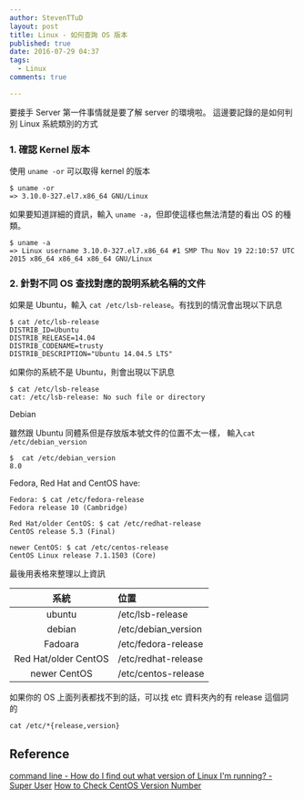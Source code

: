 ```yaml
---
author: StevenTTuD
layout: post
title: Linux - 如何查詢 OS 版本
published: true
date: 2016-07-29 04:37
tags:
  - Linux
comments: true

---
```

要接手 Server 第一件事情就是要了解 server 的環境啦。
這邊要記錄的是如何判別 Linux 系統類別的方式

### 1. 確認 Kernel 版本

使用 `uname -or` 可以取得 kernel 的版本

```
$ uname -or
=> 3.10.0-327.el7.x86_64 GNU/Linux
```

如果要知道詳細的資訊，輸入 `uname -a`，但即使這樣也無法清楚的看出 OS 的種類。

```
$ uname -a
=> Linux username 3.10.0-327.el7.x86_64 #1 SMP Thu Nov 19 22:10:57 UTC 2015 x86_64 x86_64 x86_64 GNU/Linux
```

### 2. 針對不同 OS 查找對應的說明系統名稱的文件

如果是 Ubuntu，輸入 `cat /etc/lsb-release`。有找到的情況會出現以下訊息

```
$ cat /etc/lsb-release
DISTRIB_ID=Ubuntu
DISTRIB_RELEASE=14.04
DISTRIB_CODENAME=trusty
DISTRIB_DESCRIPTION="Ubuntu 14.04.5 LTS"
```

如果你的系統不是 Ubuntu，則會出現以下訊息

```
$ cat /etc/lsb-release
cat: /etc/lsb-release: No such file or directory
```

Debian

雖然跟 Ubuntu 同體系但是存放版本號文件的位置不太一樣，
輸入`cat /etc/debian_version`

```
$  cat /etc/debian_version
8.0
```

Fedora, Red Hat and CentOS have:

```
Fedora: $ cat /etc/fedora-release
Fedora release 10 (Cambridge)

Red Hat/older CentOS: $ cat /etc/redhat-release
CentOS release 5.3 (Final)

newer CentOS: $ cat /etc/centos-release
CentOS Linux release 7.1.1503 (Core)
```


最後用表格來整理以上資訊

| 系統   | 位置 |
| :---: | :--- |
| ubuntu | /etc/lsb-release |
| debian | /etc/debian_version |
| Fadoara | /etc/fedora-release |
|  Red Hat/older CentOS |  /etc/redhat-release |
|  newer CentOS | /etc/centos-release |

如果你的 OS 上面列表都找不到的話，可以找 etc 資料夾內的有 release 這個詞的

```
cat /etc/*{release,version}
```


## Reference

[command line - How do I find out what version of Linux I'm running? - Super User](http://superuser.com/questions/11008/how-do-i-find-out-what-version-of-linux-im-running)
[How to Check CentOS Version Number](https://www.rackaid.com/blog/check-your-centos-version-number/)